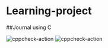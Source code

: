 # Learning-project
##Journal using C

![cppcheck-action](https://github.com/stepin104247/Learning-project/workflows/cppcheck-action/badge.svg?branch=master)
![cppcheck-action](https://github.com/stepin104247/Learning-project/workflows/cppcheck-action/badge.svg?branch=master)
